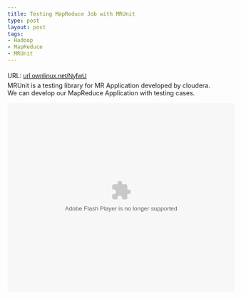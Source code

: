 ```yaml
--- 
title: Testing MapReduce Job with MRUnit
type: post
layout: post
tags: 
- Hadoop
- MapReduce
- MRUnit
---
```

URL: <span style="font-family: arial; font-size: 14px; line-height: 26px; text-align: -webkit-center;"><a href="http://url.ownlinux.net/NyfwU">url.ownlinux.net/NyfwU</a></span><br />MRUnit is a testing library for MR Application developed by cloudera.<br />We can develop our MapReduce Application with testing cases.   <br /><div style="width: 510px;"><strong style="display: block; margin: 12px 0 4px;"><object height="426" width="510"> <param name="movie" value="http://static.slidesharecdn.com/swf/ssplayer2.swf?doc=hadoop-joins-100512163936-phpapp02&stripped_title=testing-hadoop-jobs-with-mrunit&userName=emwendelin" />  <param name="allowFullScreen" value="true"/>  <param name="allowScriptAccess" value="always"/>  <param name="wmode" value="transparent"/>  <embed name="__sse4073730" src="http://static.slidesharecdn.com/swf/ssplayer2.swf?doc=hadoop-joins-100512163936-phpapp02&stripped_title=testing-hadoop-jobs-with-mrunit&userName=emwendelin" type="application/x-shockwave-flash" allowscriptaccess="always" allowfullscreen="true" wmode="transparent" width="510" height="426"></embed> </object> </strong><br /><div style="padding: 5px 0 12px;"><br /></div></div>
